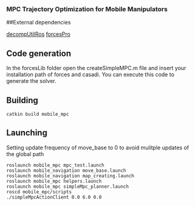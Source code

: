 ### MPC Trajectory Optimization for Mobile Manipulators

##External dependencies

[decompUtilRos](https://github.com/sikang/DecompROS)
[forcesPro](https://www.embotech.com/products/forcespro/overview/)

## Code generation
In the forcesLib folder open the createSimpleMPC.m file and insert your installation path
of forces and casadi.
You can execute this code to generate the solver.

## Building

```
catkin build mobile_mpc
```

## Launching

Setting update frequency of move_base to 0 to avoid mulitple updates of the global path
```
roslaunch mobile_mpc mpc_test.launch
roslaunch mobile_navigation move_base.launch
roslaunch mobile_navigation map_creating.launch
roslaunch mobile_mpc helpers.launch
roslaunch mobile_mpc simpleMpc_planner.launch
roscd mobile_mpc/scripts
./simpleMpcActionClient 0.0 6.0 0.0
```
